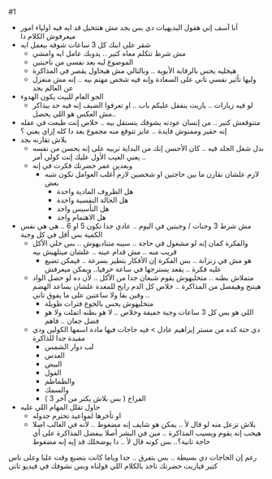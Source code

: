 #1 
- أنا آسف إني هقول البديهيات دي بس بجد مش هتتخيل قد ايه فيه اولياء امور ميعرفوش الكلام دا
- شقر على ابنك كل 3 ساعات شوفه بيعمل ايه
	- مش شرط تتكلم معاه كتير .. يدوبك عامل ايه وامشي 
	- الموضوع ليه بعد نفسي من ناحيتين
	- هيخليه يحس بالرقابة الأبوية .. وبالتالي مش هيحاول يقصر في المذاكرة
	- وليها تأثير نفسي تاني على السعادة وإنه فيه شخص مهتم بيه .. إنه مش منعزل عن العالم بجد
- الجو العام للبيت يكون الهدوء
	- لو فيه زيارات .. ياريت ينقفل عليكم باب .. او تعرفوا الضيف إنه فيه حد بيذاكر ..مش العكس هو اللي يحصل 
- متتوقعش كتير .. من إنسان عودته يشوفك بتستقل بيه .. خلاص إنت طبعت في عقله إنه حقير وممنوش فايدة .. عايز تتوقع منه مجموع بعد دا كله إزاي يعني ؟
- بلاش تقارنه بجد
	- بدل شغل الجلد فيه ..  كان الأحسن إنك من البداية تربيه على إنه يحسن من نفسه .. يعني العيب الأول عليك إنت كولي أمر
	- وبعدين عمر حضرتك فكرت في إنه
		- لازم علشان نقارن ما بين حاجتين او شخصين لازم أغلب العوامل تكون شبه بعض
			- هل الظروف المادية واحدة
			- هل الحالة النفسية واحدة
			- هل التأسيس واحد
			- هل الاهتمام واحد
- مش شرط 3 وجبات / وجبتين في اليوم .. عادي جدا تكون 5 او 6 .. هي هي نفس الكمية بس أقل في كل وجبة
	- والفكرة كمان إنه لو مشغول في حاجة .. سيبه متناديهوش .. بس خلي الأكل قريب منه .. مش قدام عينه .. علشان ميتلهيش بيه
		- هو مش في زنزانة .. بس الفكرة إن الأفكار بتطير بسرعة .. فيمكن تضيع عليه فكرة .. يقعد يسترجها في ساعة حرفيا.. ويمكن ميعرفش
	- متملاش بطنه .. متخليهوش يقوم شبعان جدا من الأكل .. لأن ده لو حصل الواد هيتنح وهيفصل من المذاكرة .. خلاص كل الدم رايح للمعدة علشان يساعد الهضم .. وفين بقا ولا ساعتين على ما يفوق تاني
		-  متخليهوش يحس بالجوع فترات طويلة
		- اللي هو بس كل 3 ساعات وجبة خفيفة وخلاص .. لا هو بطنه اتملت ولا هو فضل جعان .. فاهم
	- دي حتة كده من مستر إبراهيم عادل > فيه حاجات فيها مادة اسمها الكولين ودي مفيدة جدا للذاكرة
		- لب دوار الشمس
		- العدس
		- البيض
		- الفول
		- والطماطم
		- والسمك 
		- الفراخ  ( بس بلاش يكتر من آخر 3 )
- حاول تقلل المهام اللي عليه
	- او تأخرها لمواعيد تحترم جدوله
	- بلاش تزعل منه لو قال لأ .. يمكن هو شايف إنه مضغوط .. لأنه في الغالب اصلا هيحب إنه يقوم ويسيب المذاكرة .. مين في البشر أصلا بيفضل المذاكرة على أي حاجة تانية؟.. بس كونه قال لأ .. دا يوضحلك قد إيه إنه مضغوط


رغم إن الحاجات دي بسيطة .. بس بتفرق .. جدا
وياما كانت بتضيع وقت عليا وعلى ناس كتير 
فياريت حضرتك تاخد بالكلام اللي قولناه
وبس نشوفك في فيديو تاني